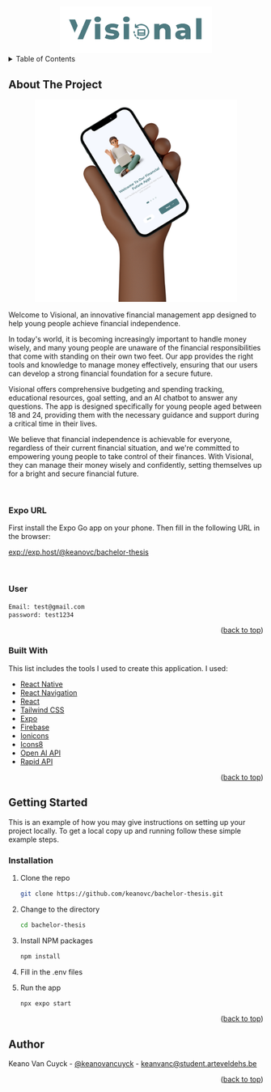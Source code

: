 <div id="top"></div>

<br />
<div align="center">
  <img src="./assets/images/logo.png" alt="Logo" width="300">
</div>



<details>
  <summary>Table of Contents</summary>
  <ol>
    <li>
      <a href="#about-the-project">About The Project</a>
      <ul>
        <li><a href="#website-url">Expo URL</a></li>
        <li><a href="#user">User</a></li>
        <li><a href="#built-with">Built With</a></li>
      </ul>
    </li>
    <li>
      <a href="#getting-started">Getting Started</a>
      <ul>
        <li><a href="#installation">Installation</a></li>
      </ul>
    </li>
    <li><a href="#author">Author</a></li>
  </ol>
</details>



## About The Project

<p align="center">
  <img src="./assets/images/preview.png" alt="Preview" width="400px">
</p>

Welcome to Visional, an innovative financial management app designed to help young people achieve financial independence.

In today's world, it is becoming increasingly important to handle money wisely, and many young people are unaware of the financial responsibilities that come with standing on their own two feet. Our app provides the right tools and knowledge to manage money effectively, ensuring that our users can develop a strong financial foundation for a secure future.

Visional offers comprehensive budgeting and spending tracking, educational resources, goal setting, and an AI chatbot to answer any questions. The app is designed specifically for young people aged between 18 and 24, providing them with the necessary guidance and support during a critical time in their lives.

We believe that financial independence is achievable for everyone, regardless of their current financial situation, and we're committed to empowering young people to take control of their finances. With Visional, they can manage their money wisely and confidently, setting themselves up for a bright and secure financial future.

<br />

### Expo URL

First install the Expo Go app on your phone. Then fill in the following URL in the browser:

<a href="exp://exp.host/@keanovc/bachelor-thesis" target="_blank">exp://exp.host/@keanovc/bachelor-thesis</a>

<br />
    
### User

    Email: test@gmail.com
    password: test1234


<p align="right">(<a href="#top">back to top</a>)</p>



### Built With

This list includes the tools I used to create this application. I used:

* [React Native](https://reactnative.dev/)
* [React Navigation](https://reactnavigation.org/)
* [React](https://reactjs.org/)
* [Tailwind CSS](https://tailwindcss.com/)
* [Expo](https://expo.io/)
* [Firebase](https://firebase.google.com/)
* [Ionicons](https://ionicons.com/)
* [Icons8](https://icons8.com/)
* [Open AI API](https://platform.openai.com/docs/api-reference)
* [Rapid API](https://rapidapi.com/)


<p align="right">(<a href="#top">back to top</a>)</p>



## Getting Started

This is an example of how you may give instructions on setting up your project locally.
To get a local copy up and running follow these simple example steps.

### Installation

1. Clone the repo
   ```sh
   git clone https://github.com/keanovc/bachelor-thesis.git
   ```
2. Change to the directory
    ```sh
    cd bachelor-thesis
    ```

3. Install NPM packages
   ```sh
   npm install
    ```

4. Fill in the .env files

5. Run the app
    ```sh
    npx expo start
    ```


<p align="right">(<a href="#top">back to top</a>)</p>



## Author

Keano Van Cuyck - [@keanovancuyck](https://www.linkedin.com/in/keano-van-cuyck-8696441bb/) - keanvanc@student.arteveldehs.be

<p align="right">(<a href="#top">back to top</a>)</p>